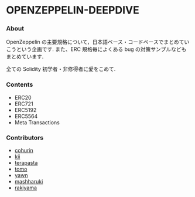 # OPENZEPPELIN-DEEPDIVE

### About

OpenZeppelin の主要規格について，日本語ベース・コードベースでまとめていこうという企画です.
また、ERC 規格毎によくある bug の対策サンプルなどもまとめています.

全ての Solidity 初学者・非修得者に愛をこめて.

### Contents

- ERC20
- ERC721
- ERC5192
- ERC5564
- Meta Transactions

### Contributors

- [cohurin](https://github.com/neila)
- [kii](https://github.com/empire-uts)
- [terapasta](https://github.com/terapasta)
- [tomo](https://github.com/Tomosuke0930)
- [yawn](https://github.com/yawn-c111)
- [mashharuki](https://github.com/mashharuki)
- [rakiyama](https://github.com/ryojiroakiyama)

